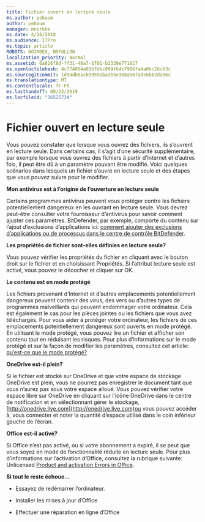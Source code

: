 ```yaml
---
title: Fichier ouvert en lecture seule
ms.author: pebaum
author: pebaum
manager: mnirkhe
ms.date: 4/26/2018
ms.audience: ITPro
ms.topic: article
ROBOTS: NOINDEX, NOFOLLOW
localization_priority: Normal
ms.assetid: 6a828f8d-ff31-40a7-b701-b2339e771817
ms.openlocfilehash: 4c774864a03b7dbc099f64b7906fa4a0bc26c63c
ms.sourcegitcommit: 1d98db8acb9959aba3b5e308a567ade6b62da56c
ms.translationtype: MT
ms.contentlocale: fr-FR
ms.lasthandoff: 08/22/2019
ms.locfileid: "36525734"
---
```

# <a name="file-open-read-only"></a>Fichier ouvert en lecture seule

Vous pouvez constater que lorsque vous ouvrez des fichiers, ils s’ouvrent en lecture seule. Dans certains cas, il s’agit d’une sécurité supplémentaire, par exemple lorsque vous ouvrez des fichiers à partir d’Internet et d’autres fois, il peut être dû à un paramètre pouvant être modifié. Voici quelques scénarios dans lesquels un fichier s’ouvre en lecture seule et des étapes que vous pouvez suivre pour le modifier.
  
 **Mon antivirus est à l’origine de l’ouverture en lecture seule**
  
Certains programmes antivirus peuvent vous protéger contre les fichiers potentiellement dangereux en les ouvrant en lecture seule. Vous devrez peut-être consulter votre fournisseur d’antivirus pour savoir comment ajuster ces paramètres. BitDefender, par exemple, comporte du contenu sur l’ajout d’exclusions d’applications ici: [comment ajouter des exclusions d’applications ou de processus dans le centre de contrôle BitDefender](https://www.bitdefender.com/support/how-to-add-application-or-process-exclusions-in-bitdefender-control-center-1119.mdl).
  
 **Les propriétés de fichier sont-elles définies en lecture seule?**
  
Vous pouvez vérifier les propriétés du fichier en cliquant avec le bouton droit sur le fichier et en choisissant Propriétés. Si l’attribut lecture seule est activé, vous pouvez le décocher et cliquer sur OK.
  
 **Le contenu est en mode protégé**
  
Les fichiers provenant d’Internet et d’autres emplacements potentiellement dangereux peuvent contenir des virus, des vers ou d’autres types de programmes malveillants qui peuvent endommager votre ordinateur. Cela est également le cas pour les pièces jointes ou les fichiers que vous avez téléchargés. Pour vous aider à protéger votre ordinateur, les fichiers de ces emplacements potentiellement dangereux sont ouverts en mode protégé. En utilisant le mode protégé, vous pouvez lire un fichier et afficher son contenu tout en réduisant les risques. Pour plus d’informations sur le mode protégé et sur la façon de modifier les paramètres, consultez cet article: [qu’est-ce que le mode protégé?](https://support.office.com/article/d6f09ac7-e6b9-4495-8e43-2bbcdbcb6653)
  
 **OneDrive est-il plein?**
  
Si le fichier est stocké sur OneDrive et que votre espace de stockage OneDrive est plein, vous ne pourrez pas enregistrer le document tant que vous n’aurez pas sous votre espace alloué. Vous pouvez vérifier votre espace libre sur OneDrive en cliquant sur l’icône OneDrive dans le centre de notification et en sélectionnant gérer le stockage, [http://onedrive.live.com](http://onedrive.live.com)ou vous pouvez accéder à, vous connecter et noter la quantité d’espace utilisé dans le coin inférieur gauche de l’écran.
  
 **Office est-il activé?**
  
Si Office n’est pas activé, ou si votre abonnement a expiré, il se peut que vous soyez en mode de fonctionnalité réduite en lecture seule. Pour plus d’informations sur l’activation d’Office, consultez la rubrique suivante: Unlicensed [Product and activation Errors in Office](https://support.office.com/article/unlicensed-product-and-activation-errors-in-office-0d23d3c0-c19c-4b2f-9845-5344fedc4380).
  
 **Si tout le reste échoue...**
  
- Essayez de redémarrer l’ordinateur.
    
- Installer les mises à jour d’Office
    
- Effectuer une réparation en ligne d’Office
    

